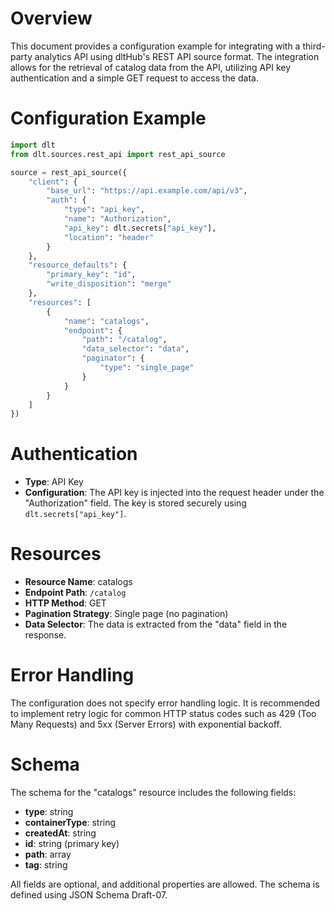 # Overview

This document provides a configuration example for integrating with a third-party analytics API using dltHub's REST API source format. The integration allows for the retrieval of catalog data from the API, utilizing API key authentication and a simple GET request to access the data.

# Configuration Example

```python
import dlt
from dlt.sources.rest_api import rest_api_source

source = rest_api_source({
    "client": {
        "base_url": "https://api.example.com/api/v3",
        "auth": {
            "type": "api_key",
            "name": "Authorization",
            "api_key": dlt.secrets["api_key"],
            "location": "header"
        }
    },
    "resource_defaults": {
        "primary_key": "id",
        "write_disposition": "merge"
    },
    "resources": [
        {
            "name": "catalogs",
            "endpoint": {
                "path": "/catalog",
                "data_selector": "data",
                "paginator": {
                    "type": "single_page"
                }
            }
        }
    ]
})
```

# Authentication

- **Type**: API Key
- **Configuration**: The API key is injected into the request header under the "Authorization" field. The key is stored securely using `dlt.secrets["api_key"]`.

# Resources

- **Resource Name**: catalogs
- **Endpoint Path**: `/catalog`
- **HTTP Method**: GET
- **Pagination Strategy**: Single page (no pagination)
- **Data Selector**: The data is extracted from the "data" field in the response.

# Error Handling

The configuration does not specify error handling logic. It is recommended to implement retry logic for common HTTP status codes such as 429 (Too Many Requests) and 5xx (Server Errors) with exponential backoff.

# Schema

The schema for the "catalogs" resource includes the following fields:

- **type**: string
- **containerType**: string
- **createdAt**: string
- **id**: string (primary key)
- **path**: array
- **tag**: string

All fields are optional, and additional properties are allowed. The schema is defined using JSON Schema Draft-07.